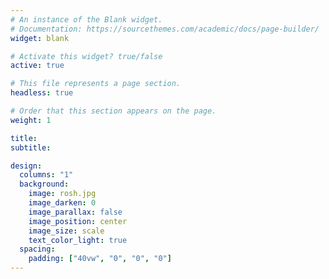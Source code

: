 ```yaml
---
# An instance of the Blank widget.
# Documentation: https://sourcethemes.com/academic/docs/page-builder/
widget: blank

# Activate this widget? true/false
active: true

# This file represents a page section.
headless: true

# Order that this section appears on the page.
weight: 1

title: 
subtitle:

design:
  columns: "1"
  background:
    image: rosh.jpg
    image_darken: 0
    image_parallax: false
    image_position: center
    image_size: scale
    text_color_light: true
  spacing:
    padding: ["40vw", "0", "0", "0"]
---
```

